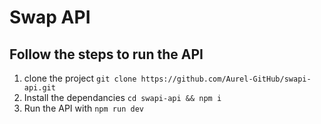 # Swap API

## Follow the steps to run the API

1.  clone the project `git clone https://github.com/Aurel-GitHub/swapi-api.git`
2.  Install the dependancies `cd swapi-api && npm i`
3.  Run the API with `npm run dev`<br>
